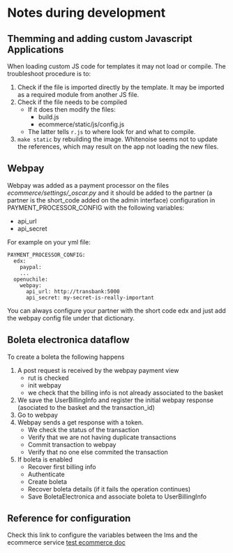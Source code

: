 # Notes during development

## Themming and adding custom Javascript Applications

When loading custom JS code for templates it may not load or compile. The troubleshoot procedure is to:
1. Check if the file is imported directly by the template. It may be imported as a required module from another JS file.
2. Check if the file needs to be compiled
    - If it does then modify the files:
      - build.js
      - ecommerce/static/js/config.js
    - The latter tells ```r.js``` to where look for and what to compile.
3. ```make static``` by rebuilding the image. Whitenoise seems not to update the references, which may result on the app not loading the new files.

## Webpay

Webpay was added as a payment processor on the files *ecommerce/settings/_oscar.py* and it should be added to the partner (a partner is the short_code added on the admin interface) configuration in PAYMENT_PROCESSOR_CONFIG with the following variables:
  * api_url
  * api_secret

For example on your yml file:
```
PAYMENT_PROCESSOR_CONFIG:
  edx:
    paypal:
    ...
  openuchile:
    webpay:
      api_url: http://transbank:5000
      api_secret: my-secret-is-really-important
```
You can always configure your partner with the short code edx and just add the webpay config file under that dictionary.

## Boleta electronica dataflow

To create a boleta the following happens
1. A post request is received by the webpay payment view
    - rut is checked
    - init webpay 
    - we check that the billing info is not already associated to the basket
2. We save the UserBillingInfo and register the initial webpay response (asociated to the basket and the transaction_id)
3. Go to webpay
4. Webpay sends a get response with a token.
    - We check the status of the transaction
    - Verify that we are not having duplicate transactions
    - Commit transaction to webpay
    - Verify that no one else commited the transaction
5. If boleta is enabled
    - Recover first billing info
    - Authenticate
    - Create boleta
    - Recover boleta details (if it fails the operation continues)
    - Save BoletaElectronica and associate boleta to UserBillingInfo

## Reference for configuration

Check this link to configure the variables between the lms and the ecommerce service
[test ecommerce doc](https://github.com/edx/ecommerce/blob/5a3f18f91f36c7af461bfd52e7c21578c62d4912/docs/test_ecommerce.rst)